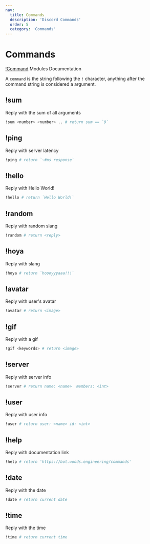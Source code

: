 ```yaml
---
nav:
  title: Commands
  description: 'Discord Commands'
  order: 5
  category: 'Commands'
---
```


<!-- markdownlint-disable MD025 -->
<!-- markdownlint-disable MD033 -->
<!-- markdownlint-disable MD030 -->

# Commands

[!Command](/commands) Modules Documentation

A `command` is the string following the `!` character, anything after the command string is considered a argument.

## !sum

Reply with the sum of all arguments
<code-block label="Discord">

```bash
!sum <number> <number> .. # return sum == `9`
```

</code-block>

## !ping

Reply with server latency
<code-block label="Discord">

```bash
!ping # return `~#ms response`
```

</code-block>

## !hello

Reply with Hello World!
<code-block label="Discord">

```bash
!hello # return `Hello World!`
```

</code-block>

## !random

Reply with random slang
<code-block label="Discord">

```bash
!random # return <reply>
```

</code-block>

## !hoya

Reply with slang
<code-block label="Discord">

```bash
!hoya # return `hoooyyyaaa!!!`
```

</code-block>

## !avatar

Reply with user's avatar
<code-block label="Discord">

```bash
!avatar # return <image>
```

</code-block>

## !gif

Reply with a gif
<code-block label="Discord">

```bash
!gif <keywords> # return <image>
```

</code-block>

## !server

Reply with server info
<code-block label="Discord">

```bash
!server # return name: <name>  members: <int>
```

</code-block>

</code-block>

## !user

Reply with user info
<code-block label="Discord">

```bash
!user # return user: <name> id: <int>
```

</code-block>

## !help

Reply with documentation link
<code-block label="Discord">

```bash
!help # return 'https://bot.woods.engineering/commands'
```

</code-block>

## !date

Reply with the date
<code-block label="Discord">

```bash
!date # return current date
```

</code-block>

## !time

Reply with the time
<code-block label="Discord">

```bash
!time # return current time
```

</code-block>
